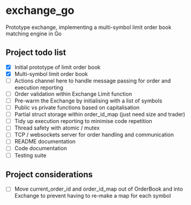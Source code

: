 # exchange_go
Prototype exchange, implementing a multi-symbol limit order book matching engine in Go

## Project todo list
- [x] Initial prototype of limit order book
- [x] Multi-symbol limit order book
- [ ] Actions channel here to handle message passing for order and execution reporting
- [ ] Order validation within Exchange Limit function
- [ ] Pre-warm the Exchange by initialising with a list of symbols
- [ ] Public vs private functions based on capitalisation
- [ ] Partial struct storage within order_id_map (just need size and trader)
- [ ] Tidy up execution reporting to minimise code repetition
- [ ] Thread safety with atomic / mutex
- [ ] TCP / websockets server for order handling and communication
- [ ] README documentation
- [ ] Code documentation
- [ ] Testing suite

## Project considerations
- [ ] Move current_order_id and order_id_map out of OrderBook and into Exchange to prevent having to re-make a map for each symbol
